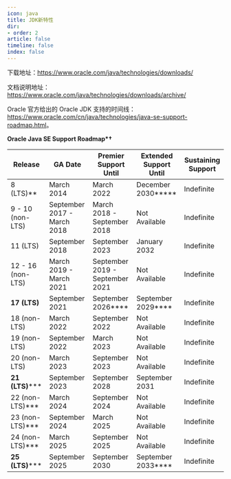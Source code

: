 ```yaml
---
icon: java
title: JDK新特性
dir:
- order: 2
article: false
timeline: false
index: false
---
```


<Catalog />

下载地址：<https://www.oracle.com/java/technologies/downloads/>

文档说明地址：<https://www.oracle.com/java/technologies/downloads/archive/>

Oracle 官方给出的 Oracle JDK 支持的时间线：<https://www.oracle.com/cn/java/technologies/java-se-support-roadmap.html>。

**Oracle Java SE Support Roadmap\*†**

| Release	| GA Date	| Premier Support Until	| Extended Support Until	| Sustaining Support|
| ---- | ---- | ---- | ---- | ---- |
| 8 (LTS)**	| March 2014	| March 2022	| December 2030*****	| Indefinite|
| 9 - 10 (non-LTS)	| September 2017 - March 2018	| March 2018 - September 2018	| Not Available	| Indefinite|
| 11 (LTS)	| September 2018	| September 2023	| January 2032	| Indefinite
| 12 - 16 (non-LTS)	| March 2019 - March 2021	| September 2019 - September 2021	| Not Available	| Indefinite|
| **17 (LTS)**	| September 2021	| September 2026****	| September 2029****	| Indefinite|
| 18 (non-LTS)	| March 2022	| September 2022	| Not Available	| Indefinite|
| 19 (non-LTS)	| September 2022	| March 2023	| Not Available	| Indefinite|
| 20 (non-LTS)	| March 2023	| September 2023	| Not Available	| Indefinite|
| **21 (LTS)**\***	| September 2023	| September 2028	| September 2031	| Indefinite|
| 22 (non-LTS)***	| March 2024	| September 2024	| Not Available	| Indefinite|
| 23 (non-LTS)***	| September 2024	| March 2025	| Not Available	| Indefinite|
| 24 (non-LTS)***	| March 2025	| September 2025	| Not Available	| Indefinite|
| **25 (LTS)**\***	| September 2025	| September 2030	| September 2033****	| Indefinite|
